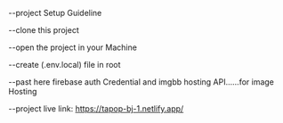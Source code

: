 --project Setup Guideline

--clone this project

--open the project in your Machine

--create (.env.local) file in root

--past here firebase auth Credential and imgbb hosting API......for image Hosting

--project live link: https://tapop-bj-1.netlify.app/
